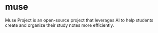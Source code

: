 # muse
Muse Project is an open-source project that leverages AI to help students create and organize their study notes more efficiently.
